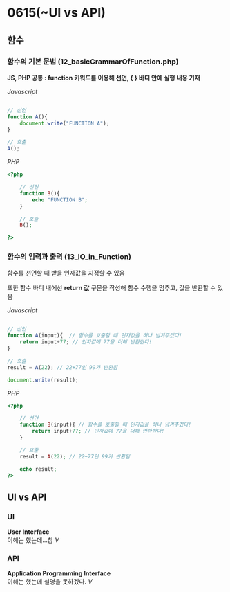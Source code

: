 # 0615(~UI vs API)

## 함수

### 함수의 기본 문법 (12_basicGrammarOfFunction.php)

**JS, PHP 공통 : function 키워드를 이용해 선언, { } 바디 안에 실행 내용 기재**  

*Javascript*  
```javascript

// 선언
function A(){
    document.write("FUNCTION A");
}

// 호출
A();
```
  
*PHP*
```php
<?php

    // 선언 
    function B(){
        echo "FUNCTION B";
    }

    // 호출
    B();

?>
```


### 함수의 입력과 출력 (13_IO_in_Function)

함수를 선언할 때 받을 인자값을 지정할 수 있음  

또한 함수 바디 내에선 **return 값** 구문을 작성해 함수 수행을 멈추고, 값을 반환할 수 있음  

*Javascript*
```javascript

// 선언
function A(input){  // 함수를 호출할 때 인자값을 하나 넘겨주겠다!
    return input+77; // 인자값에 77을 더해 반환한다!
}

// 호출
result = A(22); // 22+77인 99가 반환됨

document.write(result);

```

*PHP*
```php
<?php

    // 선언
    function B(input){ // 함수를 호출할 때 인자값을 하나 넘겨주겠다!
        return input+77; // 인자값에 77을 더해 반환한다!
    }

    // 호출
    result = A(22); // 22+77인 99가 반환됨

    echo result;
?>
```

## UI vs API

### UI
**User Interface**  
이해는 했는데...참 *V*  

### API
**Application Programming Interface**  
이해는 했는데 설명을 못하겠다. *V*  